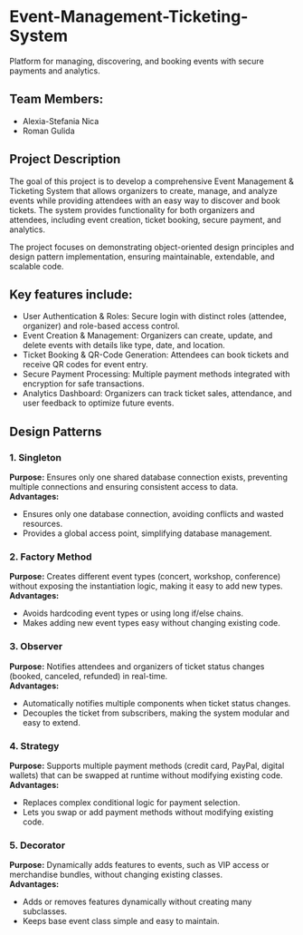 # Event-Management-Ticketing-System
Platform for managing, discovering, and booking events with secure payments and analytics.

## Team Members:
- Alexia-Stefania Nica
- Roman Gulida

## Project Description
The goal of this project is to develop a comprehensive Event Management & Ticketing System that allows organizers to create, manage, and analyze events while providing attendees with an easy way to discover and book tickets. The system provides functionality for both organizers and attendees, including event creation, ticket booking, secure payment, and analytics.

The project focuses on demonstrating object-oriented design principles and design pattern implementation, ensuring maintainable, extendable, and scalable code.

## Key features include:
- User Authentication & Roles: Secure login with distinct roles (attendee, organizer) and role-based access control.
- Event Creation & Management: Organizers can create, update, and delete events with details like type, date, and location.
- Ticket Booking & QR-Code Generation: Attendees can book tickets and receive QR codes for event entry.
- Secure Payment Processing: Multiple payment methods integrated with encryption for safe transactions.
- Analytics Dashboard: Organizers can track ticket sales, attendance, and user feedback to optimize future events.

## Design Patterns

### 1. Singleton
**Purpose:** Ensures only one shared database connection exists, preventing multiple connections and ensuring consistent access to data.  
**Advantages:**  
- Ensures only one database connection, avoiding conflicts and wasted resources.  
- Provides a global access point, simplifying database management.  

### 2. Factory Method
**Purpose:** Creates different event types (concert, workshop, conference) without exposing the instantiation logic, making it easy to add new types.  
**Advantages:**  
- Avoids hardcoding event types or using long if/else chains.  
- Makes adding new event types easy without changing existing code.  

### 3. Observer
**Purpose:** Notifies attendees and organizers of ticket status changes (booked, canceled, refunded) in real-time.  
**Advantages:**  
- Automatically notifies multiple components when ticket status changes.  
- Decouples the ticket from subscribers, making the system modular and easy to extend.  

### 4. Strategy
**Purpose:** Supports multiple payment methods (credit card, PayPal, digital wallets) that can be swapped at runtime without modifying existing code.  
**Advantages:**  
- Replaces complex conditional logic for payment selection.  
- Lets you swap or add payment methods without modifying existing code.  

### 5. Decorator
**Purpose:** Dynamically adds features to events, such as VIP access or merchandise bundles, without changing existing classes.  
**Advantages:**  
- Adds or removes features dynamically without creating many subclasses.  
- Keeps base event class simple and easy to maintain.
